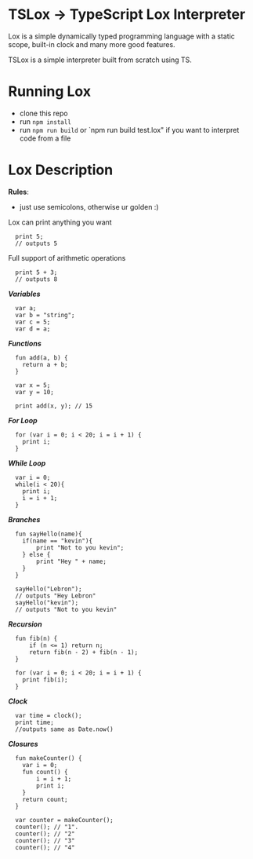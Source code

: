 # TSLox -> TypeScript Lox Interpreter

 Lox is a simple dynamically typed programming language with a static scope, built-in clock and many more good features. 
 
 TSLox is a simple  interpreter built from scratch using TS.

# Running Lox

- clone this repo
- run `npm install`
- run `npm run build` or `npm run build test.lox" if you want to interpret code from a file

# Lox Description

**Rules**:
  - just use semicolons, otherwise ur golden :)

Lox can print anything you want

      print 5;
      // outputs 5


Full support of arithmetic operations

      print 5 + 3;
      // outputs 8

***Variables***


      var a;
      var b = "string";
      var c = 5;
      var d = a;


***Functions***

      fun add(a, b) {
        return a + b;
      }

      var x = 5;
      var y = 10;

      print add(x, y); // 15
      
***For Loop***

      for (var i = 0; i < 20; i = i + 1) {
        print i;
      }
     
 ***While Loop***

      var i = 0;
      while(i < 20){
        print i;
        i = i + 1;
      }
      
 ***Branches***
 
      fun sayHello(name){
        if(name == "kevin"){
            print "Not to you kevin";
        } else {
            print "Hey " + name;
        }
      }

      sayHello("Lebron");
      // outputs "Hey Lebron"
      sayHello("kevin");
      // outputs "Not to you kevin"
     
***Recursion***

      fun fib(n) {
          if (n <= 1) return n;
          return fib(n - 2) + fib(n - 1);
      }

      for (var i = 0; i < 20; i = i + 1) {
        print fib(i);
      }   

***Clock***

      var time = clock();
      print time;
      //outputs same as Date.now()

***Closures***

      fun makeCounter() {
        var i = 0;
        fun count() {
            i = i + 1;
            print i; 
        }
        return count;
      }

      var counter = makeCounter();
      counter(); // "1".
      counter(); // "2"
      counter(); // "3"
      counter(); // "4"


